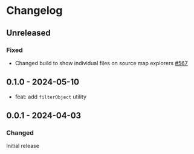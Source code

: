 # Changelog

## Unreleased

### Fixed

- Changed build to show individual files on source map explorers [#567](https://github.com/polkadot-api/polkadot-api/pull/567)

## 0.1.0 - 2024-05-10

- feat: add `filterObject` utility

## 0.0.1 - 2024-04-03

### Changed

Initial release
